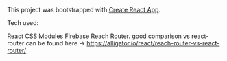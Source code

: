 This project was bootstrapped with [Create React App](https://github.com/facebook/create-react-app).

Tech used:

React
CSS Modules
Firebase
Reach Router. good comparison vs react-router can be found here -> https://alligator.io/react/reach-router-vs-react-router/
